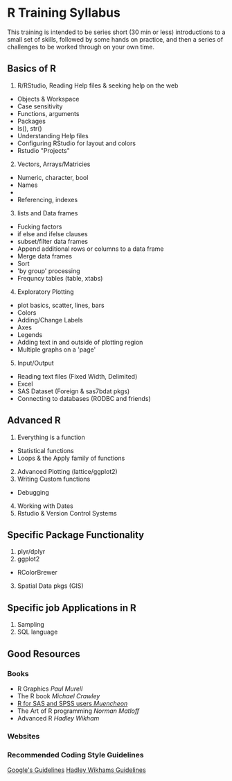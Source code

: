 # R Training Syllabus #

This training is intended to be series short (30 min or less) introductions to a small set of skills, followed by some hands on practice, and then a series of challenges to be worked through on your own time. 

## Basics of R ##
1. R/RStudio, Reading Help files & seeking help on the web
  * Objects & Workspace
  * Case sensitivity 
  * Functions, arguments
  * Packages
  * ls(), str()
  * Understanding Help files
  * Configuring RStudio for layout and colors
  * Rstudio "Projects"

2. Vectors, Arrays/Matricies
  * Numeric, character, bool
  * Names
  * 
  * Referencing, indexes

3. lists and Data frames
  * Fucking factors
  * if else and ifelse clauses
  * subset/filter data frames
  * Append additional rows or columns to a data frame
  * Merge data frames
  * Sort
  * 'by group' processing
  * Frequncy tables (table, xtabs)

4. Exploratory Plotting
  * plot basics, scatter, lines, bars
  * Colors
  * Adding/Change Labels
  * Axes
  * Legends
  * Adding text in and outside of plotting region
  * Multiple graphs on a 'page'

5. Input/Output 
  * Reading text files (Fixed Width, Delimited)
  * Excel
  * SAS Dataset (Foreign & sas7bdat pkgs)
  * Connecting to databases (RODBC and friends)

## Advanced R ##
1. Everything is a function
  * Statistical functions
  * Loops & the Apply family of functions
2. Advanced Plotting (lattice/ggplot2)
3. Writing Custom functions
  * Debugging 
4. Working with Dates
5. Rstudio & Version Control Systems

## Specific Package Functionality ##
1. plyr/dplyr
2. ggplot2
  * RColorBrewer
3. Spatial Data pkgs (GIS)


## Specific job Applications in R ###
1. Sampling
2. SQL language

## Good Resources ##
### Books ###
* R Graphics _Paul Murell_
* The R book _Michael Crawley_
* [R for SAS and SPSS users _Muencheon_](https://science.nature.nps.gov/im/datamgmt/statistics/r/documents/r_for_sas_spss_users.pdf)
* The Art of R programming _Norman Matloff_
* Advanced R _Hadley Wikham_

### Websites ###
[](http://statistics.ats.ucla.edu/stat/r/)
[](https://cran.r-project.org/doc/contrib/Lemon-kickstart/index.html)
[](http://www.unc.edu/courses/2006spring/ecol/145/001/docs/lectures.htm)
[](http://pj.freefaculty.org/R/Rtips.html)

### Recommended Coding Style Guidelines ###
[Google's Guidelines](https://google.github.io/styleguide/Rguide.xml)
[Hadley Wikhams Guidelines](http://adv-r.had.co.nz/Style.html)
